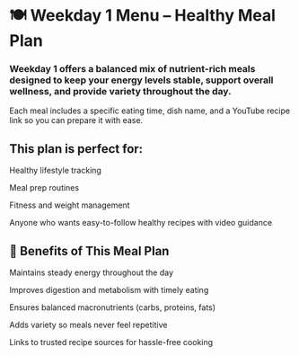 #  🍽️ Weekday 1 Menu – Healthy Meal Plan

### Weekday 1 offers a balanced mix of nutrient-rich meals designed to keep your energy levels stable, support overall wellness, and provide variety throughout the day.
Each meal includes a specific eating time, dish name, and a YouTube recipe link so you can prepare it with ease.

## This plan is perfect for:

Healthy lifestyle tracking

Meal prep routines

Fitness and weight management

Anyone who wants easy-to-follow healthy recipes with video guidance

## 🌟 Benefits of This Meal Plan

Maintains steady energy throughout the day

Improves digestion and metabolism with timely eating

Ensures balanced macronutrients (carbs, proteins, fats)

Adds variety so meals never feel repetitive

Links to trusted recipe sources for hassle-free cooking
